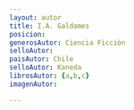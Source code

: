 ```yaml
---
layout: autor
title: I.A. Galdames
posicion: 
generosAutor: Ciencia Ficción
selloAutor:
paisAutor: Chile
selloAutor: Kaneda
librosAutor: {a,b,c}
imagenAutor:

---
```


